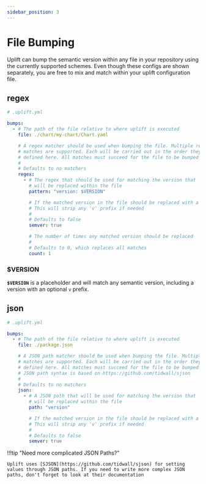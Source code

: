 ```yaml
---
sidebar_position: 3
---
```


# File Bumping

Uplift can bump the semantic version within any file in your repository using the currently supported schemes. Even though these configs are shown separately, you are free to mix and match within your uplift configuration file.
## regex

```yaml linenums="1"
# .uplift.yml

bumps:
  - # The path of the file relative to where uplift is executed
    file: ./chart/my-chart/Chart.yaml

    # A regex matcher should be used when bumping the file. Multiple regex
    # matches are supported. Each will be carried out in the order they are
    # defined here. All matches must succeed for the file to be bumped
    #
    # Defaults to no matchers
    regex:
      - # The regex that should be used for matching the version that
        # will be replaced within the file
        pattern: "version: $VERSION"

        # If the matched version in the file should be replaced with a semantic version.
        # This will strip any 'v' prefix if needed
        #
        # Defaults to false
        semver: true

        # The number of times any matched version should be replaced
        #
        # Defaults to 0, which replaces all matches
        count: 1
```

### $VERSION

**`$VERSION`** is a placeholder and will match any semantic version, including a version with an optional `v` prefix.

## json

```yaml linenums="1"
# .uplift.yml

bumps:
  - # The path of the file relative to where uplift is executed
    file: ./package.json

    # A JSON path matcher should be used when bumping the file. Multiple path
    # matches are supported. Each will be carried out in the order they are
    # defined here. All matches must succeed for the file to be bumped.
    # JSON path syntax is based on https://github.com/tidwall/sjson
    #
    # Defaults to no matchers
    json:
      - # A JSON path that will be used for matching the version that
        # will be replaced within the file
        path: "version"

        # If the matched version in the file should be replaced with a semantic version.
        # This will strip any 'v' prefix if needed
        #
        # Defaults to false
        semver: true
```

!!!tip "Need more complicated JSON Paths?"

    Uplift uses [SJSON](https://github.com/tidwall/sjson) for setting values through JSON paths. If you need to write more complex JSON paths, don't forget to look at their documentation
